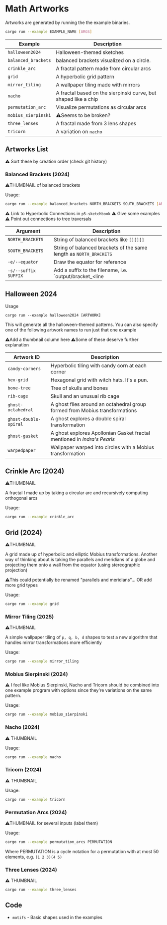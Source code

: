 # Math Artworks

Artworks are generated by running the the example binaries.

```sh
cargo run --example EXAMPLE_NAME [ARGS]
```

| Example | Description |
|---| ---|
| `halloween2024` | Halloween-themed sketches |
| `balanced_brackets` | balanced brackets visualized on a circle. |
| `crinkle_arc` | A fractal pattern made from circular arcs |
| `grid` | A hyperbolic grid pattern |
| `mirror_tiling` | A wallpaper tiling made with mirrors |
| `nacho` | A fractal based on the sierpinski curve, but shaped like a chip |
| `permutation_arc` | Visualize permutations as circular arcs |
| `mobius_sierpinski` | ⚠️Seems to be broken? |
| `three_lenses` | A fractal made from 3 lens shapes |
| `tricorn` | A variation on `nacho` |

## Artworks List

⚠️ Sort these by creation order (check git history)

### Balanced Brackets (2024)

⚠️THUMBNAIL of balanced brackets

Usage:

```sh
cargo run --example balanced_brackets NORTH_BRACKETS SOUTH_BRACKETS [ARGS]
```

⚠️ Link to Hyperbolic Connections in `p5-sketchbook`
⚠️ Give some examples
⚠️ Point out connections to tree traversals

| Argument | Description |
| --- | ---|
| `NORTH_BRACKETS` | String of balanced brackets like `[][][]` |
| `SOUTH_BRACKETS` | String of balanced brackets of the same length as `NORTH_BRACKETS` |
| `-e/--equator` | Draw the equator for reference | 
| `-s/--suffix SUFFIX` | Add a suffix to the filename, i.e. `output/bracket_<line|circle>_<SUFFIX>.svg`|

## Halloween 2024

Usage

```
cargo run --example halloween2024 [ARTWORK]
```

This will generate all the halloween-themed patterns. You can also specify
one of the following artwork names to run just that one example

⚠️Add a thumbnail column here
⚠️Some of these deserve further explanation

| Artwork ID | Description |
| --- | --- |
| `candy-corners` | Hyperbolic tiling with candy corn at each corner |
| `hex-grid` | Hexagonal grid with witch hats. It's a pun. |
| `bone-tree` | Tree of skulls and bones |
| `rib-cage` | Skull and an unusual rib cage |
| `ghost-octahedral` | A ghost flies around an octahedral group formed from Mobius transformations |
| `ghost-double-spiral` | A ghost explores a double spiral transformation |
| `ghost-gasket` | A ghost explores Apollonian Gasket fractal mentioned in _Indra's Pearls_ |
| `warpedpaper` | Wallpaper warped into circles with a Mobius transformation |

## Crinkle Arc (2024)

⚠️THUMBNAIL

A fractal I made up by taking a circular arc and recursively computing
orthogonal arcs

Usage:

```sh
cargo run --example crinkle_arc
```

## Grid (2024)

⚠️THUMBNAIL

A grid made up of hyperbolic and elliptic Mobius transformations. Another
way of thinking about is taking the parallels and meridians of a globe
and projecting them onto a wall from the equator (using stereographic projection)

⚠️This could potentially be renamed "parallels and meridians"... OR add more grid types

Usage:

```sh
cargo run --example grid
```

### Mirror Tiling (2025)

⚠️THUMBNAIL

A simple wallpaper tiling of `p, q, b, d` shapes to test a new algorithm
that handles mirror transformations more efficiently

Usage:

```sh
cargo run --example mirror_tiling
```

### Mobius Sierpinski (2024)

⚠️ I feel like Mobius Sierpinski, Nacho and Tricorn should be combined
into one example program with options since they're variations on the same
pattern.

Usage:

```sh
cargo run --example mobius_sierpinski
```

### Nacho (2024)

⚠️ THUMBNAIL

Usage:

```sh
cargo run --example nacho
```

### Tricorn (2024)

⚠️ THUMBNAIL

Usage:

```sh
cargo run --example tricorn
```

### Permutation Arcs (2024)

⚠️THUMBNAIL for several inputs (label them)

Usage:

```sh
cargo run --example permutation_arcs PERMUTATION
```

Where PERMUTATION is a cycle notation for a permutation with at most 50
elements, e.g. `(1 2 3)(4 5)`

### Three Lenses (2024)

⚠️ THUMBNAIL

```sh
cargo run --example three_lenses
```

## Code

- `motifs` - Basic shapes used in the examples